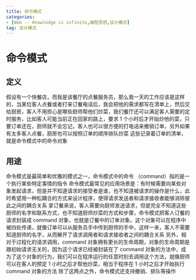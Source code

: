 ```yaml
---
title: 命令模式
categories: 
- [Web -- Knowledge is infinite,编程思想,设计模式]
tag: 设计模式
---
```

# 命令模式
## 定义
假设有一个快餐店，而我是该餐厅的点餐服务员，那么我一天的工作应该是这样的，当某位客人点餐或者打来订餐电话后，我会把他的需求都写在清单上，然后交给厨房，客人不用担心是哪些厨师帮他们炒菜，我们餐厅还可以满足客人需要的定时服务，比如客人可能当前正在回家的路上，要求 1 个小时后才开始炒他的菜，只要订单还在，厨师就不会忘记，客人也可以很方便的打电话来撤销订单，另外如果有太多客人点餐，厨房也可以按照订单的顺序排队炒菜
这些记录着订单的清单，就是命令模式中的命令对象
## 用途
命令模式是最简单和优雅的模式之一，命令模式中的命令 （command）指的是一个执行某些特定事情的指令
命令模式最常见的应用场景是：有时候需要向某些对象发起请求，但是并不知道请求的接受者是谁，也不知道被请求的操作是什么，此时希望用一种松耦合的方式来设计程序，使得请求发送者和请求接收者能够消除彼此之间的耦合关系
拿订餐来说，客人需要向厨师发送请求，但是完全不知道这些厨师的名字和联系方式，也不知道厨师炒菜的方式和步骤，命令模式把客人订餐的请求封装成 command 对象，也就是订餐中的订单对象，这个对象可以在程序中被四处传递，就像订单可以从服务员手中传到厨师的手中，这样一来，客人不需要知道厨师的名字，从而解开了请求调用者和请求接收者之间的耦合关系
另外，相对于过程化的请求调用，command 对象拥有更长的生命周期，对象的生命周期是跟初始请求无关的，因为这个请求已经被封装在了 command 对象的方法中，成为了这个对象的行为，我们可以在程序运行的任意时刻去调用这个方法，就像厨师可以在客人的预定 1 小时之后才帮他炒菜，相当于程序在 1 小时之后才开始执行 command 对象的方法
除了这两点之外，命令模式还支持撤销、排队等操作

